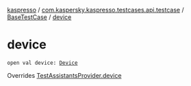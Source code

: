 [kaspresso](../../index.md) / [com.kaspersky.kaspresso.testcases.api.testcase](../index.md) / [BaseTestCase](index.md) / [device](./device.md)

# device

`open val device: `[`Device`](../../com.kaspersky.kaspresso.device/-device/index.md)

Overrides [TestAssistantsProvider.device](../../com.kaspersky.kaspresso.testcases.core.testassistants/-test-assistants-provider/device.md)

